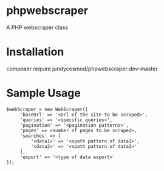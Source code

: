 # phpwebscraper
A PHP webscraper class

# Installation
composer require jundycosmod/phpwebscraper:dev-master

# Sample Usage

```
$webScraper = new WebScraper([
     'baseUrl' => '<Url of the site to be scraped>',
     'queries' => '<specific queries>',
     'pagination' => '<pagination patterns>',
     'pages' => <number of pages to be scraped>,
     'searches' => [
         '<data1>' => '<xpath pattern of data1>',
         '<data2>' => '<xpath pattern of data2>'
     ],
     'export' => '<type of data export>'
]);
```
